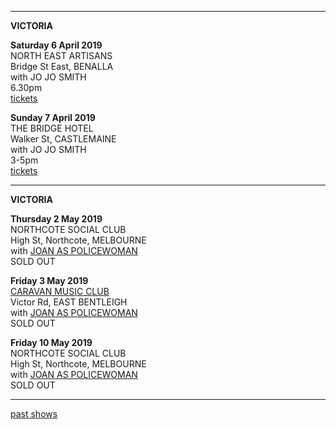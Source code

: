 * * * * * 

**VICTORIA**    

**Saturday 6 April 2019**  
NORTH EAST ARTISANS       
Bridge St East, BENALLA        
with JO JO SMITH  
6.30pm    
[tickets](https://www.trybooking.com/BBUIX)   

**Sunday 7 April 2019**  
THE BRIDGE HOTEL      
Walker St, CASTLEMAINE        
with JO JO SMITH  
3-5pm  
[tickets](https://thebridgehotel.oztix.com.au/outlet/event/10815e50-e816-4e15-b386-ddde4cdbffb5)          

* * * * * 

**VICTORIA**    

**Thursday 2 May 2019**  
NORTHCOTE SOCIAL CLUB         
High St, Northcote, MELBOURNE          
with [JOAN AS POLICEWOMAN](http://joanaspolicewoman.com/)       
SOLD OUT    

**Friday 3 May 2019**  
[CARAVAN MUSIC CLUB](https://www.caravanmusic.com.au/gigs/joan-as-police-woman-damned-devotion-tour/)           
Victor Rd, EAST BENTLEIGH           
with [JOAN AS POLICEWOMAN](http://joanaspolicewoman.com/)       
SOLD OUT    
    
**Friday 10 May 2019**  
NORTHCOTE SOCIAL CLUB         
High St, Northcote, MELBOURNE          
with [JOAN AS POLICEWOMAN](http://joanaspolicewoman.com/)       
SOLD OUT    

* * * * *  
 
[past shows](?p=shows/archive/)
